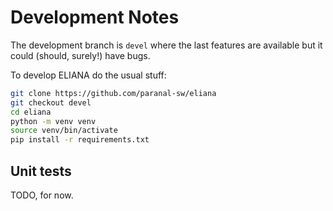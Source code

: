 # Development Notes

The development branch is ```devel``` where the last features are available but it could (should, surely!) have bugs.

To develop ELIANA do the usual stuff:

```bash
git clone https://github.com/paranal-sw/eliana
git checkout devel
cd eliana
python -m venv venv
source venv/bin/activate
pip install -r requirements.txt 
```

## Unit tests

TODO, for now.